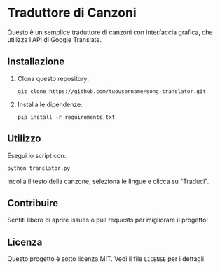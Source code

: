 # Traduttore di Canzoni

   Questo è un semplice traduttore di canzoni con interfaccia grafica, che utilizza l'API di Google Translate.

   ## Installazione

   1. Clona questo repository:
      ```
      git clone https://github.com/tuousername/song-translator.git
      ```
   2. Installa le dipendenze:
      ```
      pip install -r requirements.txt
      ```

   ## Utilizzo

   Esegui lo script con:
   ```
   python translator.py
   ```

   Incolla il testo della canzone, seleziona le lingue e clicca su "Traduci".

   ## Contribuire

   Sentiti libero di aprire issues o pull requests per migliorare il progetto!

   ## Licenza

   Questo progetto è sotto licenza MIT. Vedi il file `LICENSE` per i dettagli.